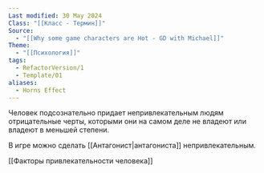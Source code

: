 ```yaml
---
Last modified: 30 May 2024
Class: "[[Класс - Термин]]"
Source:
  - "[[Why some game characters are Hot - GD with Michael]]"
Theme:
  - "[[Психология]]"
tags:
  - RefactorVersion/1
  - Template/01
aliases:
  - Horns Effect
---
```

Человек подсознательно придает непривлекательным людям отрицательные черты, которыми они на самом деле не владеют или владеют в меньшей степени.

В игре можно сделать [[Антагонист|антагониста]] непривлекательным.

[[Факторы привлекательности человека]]